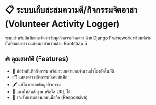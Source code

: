 # 📋 ระบบเก็บสะสมความดี/กิจกรรมจิตอาสา (Volunteer Activity Logger)
ระบบสำหรับบันทึกและจัดการข้อมูลกิจกรรมจิตอาสา ด้วย Django Framework พร้อมฟอร์มบันทึกและตารางแสดงผลสวยงามด้วย Bootstrap 5
## 🔥 คุณสมบัติ (Features)
- 📄 ฟอร์มบันทึกกิจกรรม พร้อมระบบคำนวณจำนวนชั่วโมงอัตโนมัติ
- 🗂 แสดงตารางกิจกรรมที่เคยบันทึก
- 🖋 แก้ไข และลบข้อมูลกิจกรรม
- 📎 แนบไฟล์หลักฐาน หรือใส่ URL ได้
- 📱 รองรับการแสดงผลบนมือถือ (Responsive)

